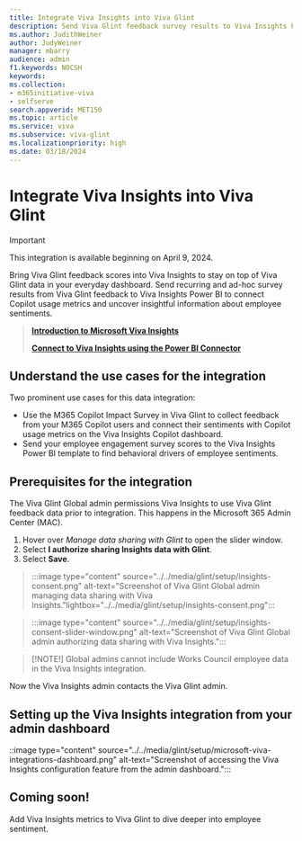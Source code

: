 ```yaml
---
title: Integrate Viva Insights into Viva Glint
description: Send Viva Glint feedback survey results to Viva Insights Power BI to connect Copilot usage metrics and uncover greater insights about employee sentiments.
ms.author: JudithWeiner
author: JudyWeiner
manager: mbarry
audience: admin
f1.keywords: NOCSH
keywords: 
ms.collection:  
- m365initiative-viva
- selfserve 
search.appverid: MET150 
ms.topic: article
ms.service: viva
ms.subservice: viva-glint
ms.localizationpriority: high
ms.date: 03/18/2024
---
```


# Integrate Viva Insights into Viva Glint

>[!IMPORTANT]
>This integration is available beginning on April 9, 2024.

Bring Viva Glint feedback scores into Viva Insights to stay on top of Viva Glint data in your everyday dashboard. Send recurring and ad-hoc survey results from Viva Glint feedback to Viva Insights Power BI to connect Copilot usage metrics and uncover insightful information about employee sentiments.
>[**Introduction to Microsoft Viva Insights**](../viva/insights/introduction)
>
>[**Connect to Viva Insights using the Power BI Connector**](../viva/insights/advanced/analyst/power-bi-connector)

## Understand the use cases for the integration

Two prominent use cases for this data integration:  

- Use the M365 Copilot Impact Survey in Viva Glint to collect feedback from your M365 Copilot users and connect their sentiments with Copilot usage metrics on the Viva Insights Copilot dashboard.  
- Send your employee engagement survey scores to the Viva Insights Power BI template to find behavioral drivers of employee sentiments.  

 ## Prerequisites for the integration

The Viva Glint Global admin permissions Viva Insights to use Viva Glint feedback data prior to integration. This happens in the Microsoft 365 Admin Center (MAC).

1. Hover over *Manage data sharing with Glint* to open the slider window.
1. Select **I authorize sharing Insights data with Glint**.
2. Select **Save**.
> :::image type="content" source="../../media/glint/setup/insights-consent.png" alt-text="Screenshot of Viva Glint Global admin managing data sharing with Viva Insights."lightbox="../../media/glint/setup/insights-consent.png":::
 
> :::image type="content" source="../../media/glint/setup/insights-consent-slider-window.png" alt-text="Screenshot of Viva Glint Global admin authorizing data sharing with Viva Insights.":::

>[!NOTE!]
>Global admins cannot include Works Council employee data in the Viva Insights integration.

Now the Viva Insights admin contacts the Viva Glint admin.

## Setting up the Viva Insights integration from your admin dashboard

::image type="content" source="../../media/glint/setup/microsoft-viva-integrations-dashboard.png" alt-text="Screenshot of accessing the Viva Insights configuration feature from the admin dashboard.":::





## Coming soon! 

Add Viva Insights metrics to Viva Glint to dive deeper into employee sentiment.
